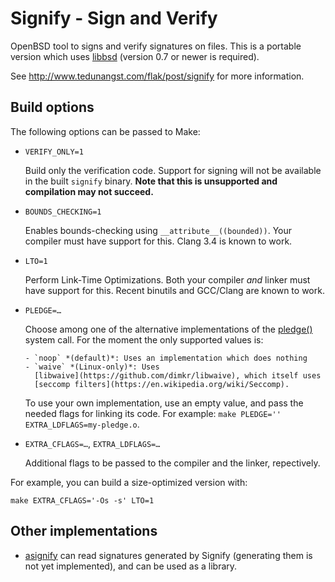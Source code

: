 # Signify - Sign and Verify

OpenBSD tool to signs and verify signatures on files. This is a portable
version which uses [libbsd](http://libbsd.freedesktop.org/wiki/) (version
0.7 or newer is required).

See http://www.tedunangst.com/flak/post/signify for more information.

## Build options

The following options can be passed to Make:

* `VERIFY_ONLY=1`

    Build only the verification code. Support for signing will not
    be available in the built `signify` binary. **Note that this is
    unsupported and compilation may not succeed.**

* `BOUNDS_CHECKING=1`

    Enables bounds-checking using `__attribute__((bounded))`. Your
    compiler must have support for this. Clang 3.4 is known to work.

* `LTO=1`

    Perform Link-Time Optimizations. Both your compiler *and* linker
    must have support for this. Recent binutils and GCC/Clang are
    known to work.

* `PLEDGE=…`

    Choose among one of the alternative implementations of the
    [pledge()](http://www.openbsd.org/cgi-bin/man.cgi/OpenBSD-current/man2/pledge.2)
    system call. For the moment the only supported values is:

      - `noop` *(default)*: Uses an implementation which does nothing
      - `waive` *(Linux-only)*: Uses
        [libwaive](https://github.com/dimkr/libwaive), which itself uses
        [seccomp filters](https://en.wikipedia.org/wiki/Seccomp).

    To use your own implementation, use an empty value, and pass
    the needed flags for linking its code. For example:
    `make PLEDGE='' EXTRA_LDFLAGS=my-pledge.o`.

* `EXTRA_CFLAGS=…`, `EXTRA_LDFLAGS=…`

    Additional flags to be passed to the compiler and the linker,
    repectively.

For example, you can build a size-optimized version with:

    make EXTRA_CFLAGS='-Os -s' LTO=1


## Other implementations

* [asignify](https://github.com/vstakhov/asignify) can read signatures
  generated by Signify (generating them is not yet implemented), and can be
  used as a library.
